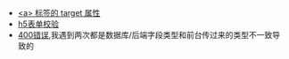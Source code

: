 - [\<a> 标签的 target 属性](http://www.w3school.com.cn/tags/att_a_target.asp)
- [h5表单校验]()
- [400错误](https://www.cnblogs.com/beppezhang/p/5824986.html),我遇到两次都是数据库/后端字段类型和前台传过来的类型不一致导致的
